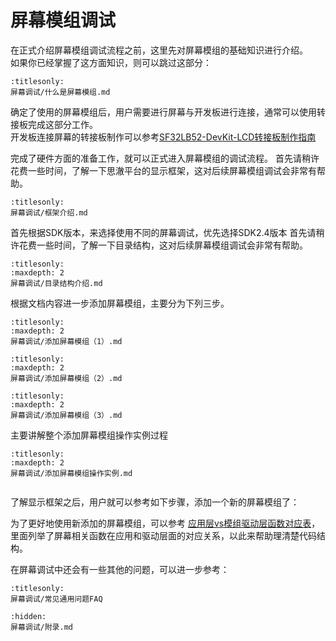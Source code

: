# 屏幕模组调试


在正式介绍屏幕模组调试流程之前，这里先对屏幕模组的基础知识进行介绍。  
如果你已经掌握了这方面知识，则可以跳过这部分：
```{toctree}
:titlesonly:
屏幕调试/什么是屏幕模组.md
```


确定了使用的屏幕模组后，用户需要进行屏幕与开发板进行连接，通常可以使用转接板完成这部分工作。  
开发板连接屏幕的转接板制作可以参考[SF32LB52-DevKit-LCD转接板制作指南](../board/sf32lb52x/SF32LB52-DevKit-LCD-Adapter.md#qspi-lcd接口转接板)  


完成了硬件方面的准备工作，就可以正式进入屏幕模组的调试流程。
首先请稍许花费一些时间，了解一下思澈平台的显示框架，这对后续屏幕模组调试会非常有帮助。
```{toctree}
:titlesonly:
屏幕调试/框架介绍.md
```  

首先根据SDK版本，来选择使用不同的屏幕调试，优先选择SDK2.4版本
首先请稍许花费一些时间，了解一下目录结构，这对后续屏幕模组调试会非常有帮助。
```{toctree}
:titlesonly:
:maxdepth: 2
屏幕调试/目录结构介绍.md
```
根据文档内容进一步添加屏幕模组，主要分为下列三步。
```{toctree}
:titlesonly:
:maxdepth: 2
屏幕调试/添加屏幕模组（1）.md
```

```{toctree}
:titlesonly:
:maxdepth: 2
屏幕调试/添加屏幕模组（2）.md
```
```{toctree}
:titlesonly:
:maxdepth: 2
屏幕调试/添加屏幕模组（3）.md
```

主要讲解整个添加屏幕模组操作实例过程
```{toctree}
:titlesonly:
:maxdepth: 2
屏幕调试/添加屏幕模组操作实例.md


```
了解显示框架之后，用户就可以参考如下步骤，添加一个新的屏幕模组了：  

为了更好地使用新添加的屏幕模组，可以参考
[应用层vs模组驱动层函数对应表](屏幕调试/应用层vs模组驱动层函数对应表.md)，
里面列举了屏幕相关函数在应用和驱动层面的对应关系，以此来帮助理清楚代码结构。


在屏幕调试中还会有一些其他的问题，可以进一步参考：
```{toctree}
:titlesonly:
屏幕调试/常见通用问题FAQ
```


```{toctree}
:hidden:
屏幕调试/附录.md
```